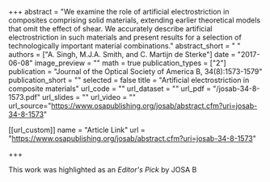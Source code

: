 +++
abstract = "We examine the role of artificial electrostriction in composites comprising solid materials, extending earlier theoretical models that omit the effect of shear. We accurately describe artificial electrostriction in such materials and present results for a selection of technologically important material combinations."
abstract_short = " "
authors = ["A. Singh, M.J.A. Smith, and C. Martijn de Sterke"]
date = "2017-06-08"
image_preview = ""
math = true
publication_types = ["2"]
publication = "Journal of the Optical Society of America B, 34(8):1573-1579"
publication_short = ""
selected = false
title = "Artificial electrostriction in composite materials"
url_code = ""
url_dataset = ""
url_pdf = "/josab-34-8-1573.pdf"
url_slides = ""
url_video = ""
url_source="https://www.osapublishing.org/josab/abstract.cfm?uri=josab-34-8-1573"


[[url_custom]]
name = "Article Link"
url = "https://www.osapublishing.org/josab/abstract.cfm?uri=josab-34-8-1573"

+++

This work was highlighted as an *Editor's Pick* by JOSA B
